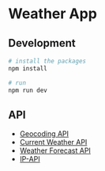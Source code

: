 # Weather App

## Development

```sh
# install the packages
npm install

# run
npm run dev
```

## API

- [Geocoding API](https://openweathermap.org/api/geocoding-api)
- [Current Weather API](https://openweathermap.org/current)
- [Weather Forecast API](https://openweathermap.org/forecast5)
- [IP-API](https://ip-api.com/docs)

